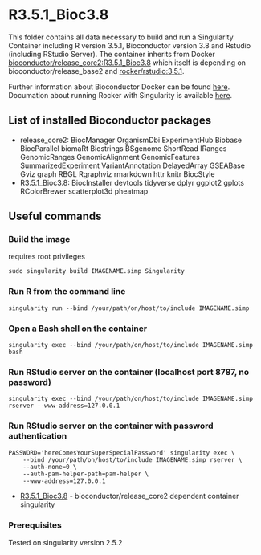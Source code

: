 # R3.5.1_Bioc3.8

This folder contains all data necessary to build and run a Singularity Container including R version 3.5.1, Bioconductor version 3.8 and Rstudio (including RStudio Server). The container inherits from Docker [bioconductor/release_core2:R3.5.1_Bioc3.8](https://github.com/Bioconductor/bioc_docker) which itself is depending on bioconductor/release_base2 and [rocker/rstudio:3.5.1](https://hub.docker.com/r/rocker/rstudio/).

Further information about Bioconductor Docker can be found [here](http://bioconductor.org/help/docker/). Documation about running Rocker with Singularity is available [here](https://www.rocker-project.org/use/singularity/).

## List of installed Bioconductor packages
* release_core2: BiocManager OrganismDbi ExperimentHub Biobase BiocParallel biomaRt Biostrings BSgenome ShortRead IRanges GenomicRanges GenomicAlignment GenomicFeatures SummarizedExperiment VariantAnnotation DelayedArray GSEABase Gviz graph RBGL Rgraphviz rmarkdown httr knitr BiocStyle
* R3.5.1_Bioc3.8: BiocInstaller devtools tidyverse dplyr ggplot2 gplots RColorBrewer scatterplot3d pheatmap

## Useful commands

### Build the image
requires root privileges
```
sudo singularity build IMAGENAME.simp Singularity
```

### Run R from the command line
```
singularity run --bind /your/path/on/host/to/include IMAGENAME.simp
```

### Open a Bash shell on the container
```
singularity exec --bind /your/path/on/host/to/include IMAGENAME.simp bash
```

### Run RStudio server on the container (localhost port 8787, no password)
```
singularity exec --bind /your/path/on/host/to/include IMAGENAME.simp rserver --www-address=127.0.0.1
```

### Run RStudio server on the container with password authentication
```
PASSWORD='hereComesYourSuperSpecialPassword' singularity exec \
    --bind /your/path/on/host/to/include IMAGENAME.simp rserver \
    --auth-none=0 \
    --auth-pam-helper-path=pam-helper \
    --www-address=127.0.0.1
```

* [R3.5.1_Bioc3.8](R3.5.1_Bioc3.8/LICENSE) - bioconductor/release_core2 dependent container
singularity

### Prerequisites

Tested on singularity version 2.5.2
